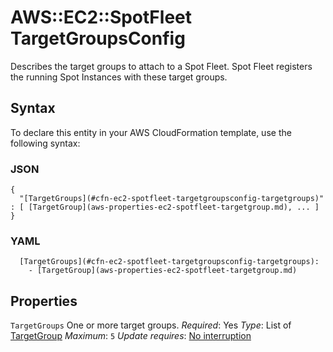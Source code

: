 # AWS::EC2::SpotFleet TargetGroupsConfig<a name="aws-properties-ec2-spotfleet-targetgroupsconfig"></a>

Describes the target groups to attach to a Spot Fleet\. Spot Fleet registers the running Spot Instances with these target groups\.

## Syntax<a name="aws-properties-ec2-spotfleet-targetgroupsconfig-syntax"></a>

To declare this entity in your AWS CloudFormation template, use the following syntax:

### JSON<a name="aws-properties-ec2-spotfleet-targetgroupsconfig-syntax.json"></a>

```
{
  "[TargetGroups](#cfn-ec2-spotfleet-targetgroupsconfig-targetgroups)" : [ [TargetGroup](aws-properties-ec2-spotfleet-targetgroup.md), ... ]
}
```

### YAML<a name="aws-properties-ec2-spotfleet-targetgroupsconfig-syntax.yaml"></a>

```
  [TargetGroups](#cfn-ec2-spotfleet-targetgroupsconfig-targetgroups):
    - [TargetGroup](aws-properties-ec2-spotfleet-targetgroup.md)
```

## Properties<a name="aws-properties-ec2-spotfleet-targetgroupsconfig-properties"></a>

`TargetGroups`  <a name="cfn-ec2-spotfleet-targetgroupsconfig-targetgroups"></a>
One or more target groups\.
*Required*: Yes
*Type*: List of [TargetGroup](aws-properties-ec2-spotfleet-targetgroup.md)
*Maximum*: `5`
*Update requires*: [No interruption](https://docs.aws.amazon.com/AWSCloudFormation/latest/UserGuide/using-cfn-updating-stacks-update-behaviors.html#update-no-interrupt)
